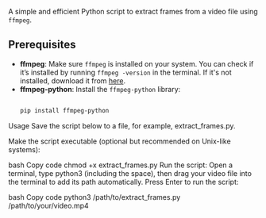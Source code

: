 
A simple and efficient Python script to extract frames from a video file using `ffmpeg`.

## Prerequisites

- **ffmpeg**: Make sure `ffmpeg` is installed on your system. You can check if it’s installed by running `ffmpeg -version` in the terminal. If it's not installed, download it from [here](https://ffmpeg.org/download.html).
- **ffmpeg-python**: Install the `ffmpeg-python` library:
  ```bash

  pip install ffmpeg-python

Usage
Save the script below to a file, for example, extract_frames.py.

Make the script executable (optional but recommended on Unix-like systems):

bash
Copy code
chmod +x extract_frames.py
Run the script: Open a terminal, type python3 (including the space), then drag your video file into the terminal to add its path automatically. Press Enter to run the script:

bash
Copy code
python3 /path/to/extract_frames.py /path/to/your/video.mp4
